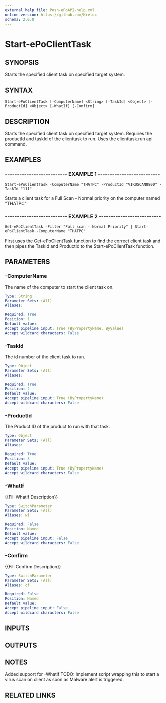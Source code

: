 ```yaml
---
external help file: Posh-ePoAPI-help.xml
online version: https://github.com/Kreloc
schema: 2.0.0
---
```


# Start-ePoClientTask
## SYNOPSIS
Starts the specified client task on specified target system.

## SYNTAX

```
Start-ePoClientTask [-ComputerName] <String> [-TaskId] <Object> [-ProductId] <Object> [-WhatIf] [-Confirm]
```

## DESCRIPTION
Starts the specified client task on specified target system.
Requires the productId and taskId of the clienttask to run.
Uses the
         clienttask.run api command.

## EXAMPLES

### -------------------------- EXAMPLE 1 --------------------------
```
Start-ePoClientTask -ComputerName "THATPC" -ProductId "VIRUSCAN8800" -TaskId "111"
```

Starts a client task for a Full Scan - Normal priority on the computer named "THATPC"

### -------------------------- EXAMPLE 2 --------------------------
```
Get-ePoClientTask -Filter "Full scan - Normal Priority" | Start-ePoClientTask -ComputerName "THATPC"
```

First uses the Get-ePoClientTask function to find the correct client task and then pipes the TaskId and ProductId to 
         the Start-ePoClientTask function.

## PARAMETERS

### -ComputerName
The name of the computer to start the client task on.

```yaml
Type: String
Parameter Sets: (All)
Aliases: 

Required: True
Position: 1
Default value: 
Accept pipeline input: True (ByPropertyName, ByValue)
Accept wildcard characters: False
```

### -TaskId
The id number of the client task to run.

```yaml
Type: Object
Parameter Sets: (All)
Aliases: 

Required: True
Position: 2
Default value: 
Accept pipeline input: True (ByPropertyName)
Accept wildcard characters: False
```

### -ProductId
The Product ID of the product to run with that task.

```yaml
Type: Object
Parameter Sets: (All)
Aliases: 

Required: True
Position: 3
Default value: 
Accept pipeline input: True (ByPropertyName)
Accept wildcard characters: False
```

### -WhatIf
{{Fill WhatIf Description}}

```yaml
Type: SwitchParameter
Parameter Sets: (All)
Aliases: wi

Required: False
Position: Named
Default value: 
Accept pipeline input: False
Accept wildcard characters: False
```

### -Confirm
{{Fill Confirm Description}}

```yaml
Type: SwitchParameter
Parameter Sets: (All)
Aliases: cf

Required: False
Position: Named
Default value: 
Accept pipeline input: False
Accept wildcard characters: False
```

## INPUTS

## OUTPUTS

## NOTES
Added support for -Whatif
TODO: Implement script wrapping this to start a virus scan on client as soon as Malware alert is triggered.

## RELATED LINKS

